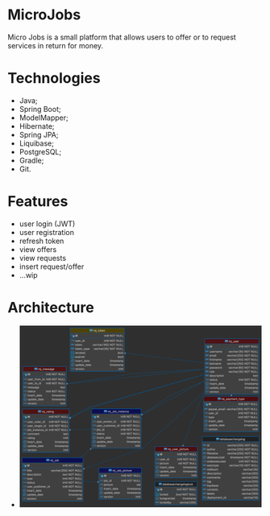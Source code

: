 # MicroJobs

Micro Jobs is a small platform that allows users to offer or to request services in return for money.

# Technologies
- Java;
- Spring Boot;
- ModelMapper;
- Hibernate;
- Spring JPA;
- Liquibase;
- PostgreSQL;
- Gradle;
- Git.

# Features
- user login (JWT)
- user registration
- refresh token
- view offers
- view requests
- insert request/offer
- ...wip

# Architecture
- ![Database](micro-jobs.png)
